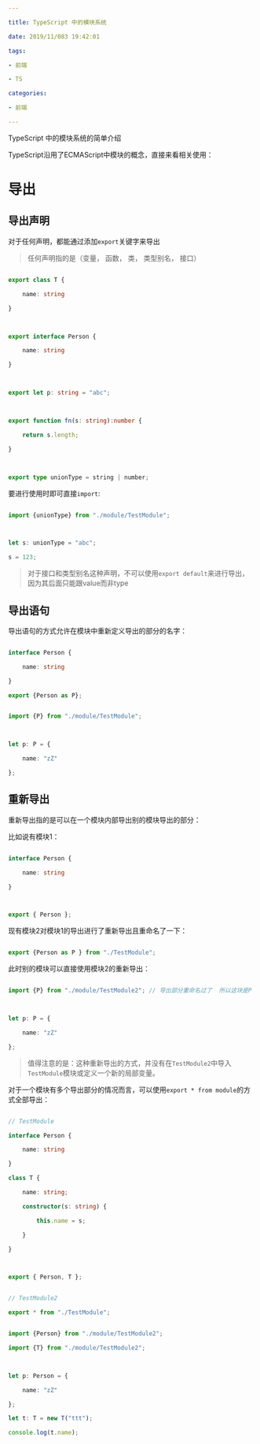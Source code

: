 ```yaml
---

title: TypeScript 中的模块系统

date: 2019/11/083 19:42:01

tags: 

- 前端

- TS

categories: 

- 前端

---
```


TypeScript 中的模块系统的简单介绍

<!--more-->

TypeScript沿用了ECMAScript中模块的概念，直接来看相关使用：



# 导出



## 导出声明



对于任何声明，都能通过添加`export`关键字来导出

> 任何声明指的是（变量， 函数， 类， 类型别名， 接口）



```typescript

export class T {

    name: string

}



export interface Person {

    name: string

}



export let p: string = "abc";



export function fn(s: string):number {

    return s.length;

}



export type unionType = string | number;

```

要进行使用时即可直接`import`:



```typescript

import {unionType} from "./module/TestModule";



let s: unionType = "abc";

s = 123;

```

> 对于接口和类型别名这种声明，不可以使用`export default`来进行导出，因为其后面只能跟value而非type


## 导出语句



导出语句的方式允许在模块中重新定义导出的部分的名字：



```typescript

interface Person {

    name: string

}

export {Person as P};

```

```typescript

import {P} from "./module/TestModule";



let p: P = {

    name: "zZ"

};

```

## 重新导出



重新导出指的是可以在一个模块内部导出别的模块导出的部分：

比如说有模块1：

```typescript

interface Person {

    name: string

}



export { Person };

```

现有模块2对模块1的导出进行了重新导出且重命名了一下：

```typescript

export {Person as P } from "./TestModule";

```

此时别的模块可以直接使用模块2的重新导出：

```typescript

import {P} from "./module/TestModule2"; // 导出部分重命名过了  所以这块是P



let p: P = {

    name: "zZ"

};

```



> 值得注意的是：这种重新导出的方式，并没有在`TestModule2`中导入`TestModule`模块或定义一个新的局部变量。



对于一个模块有多个导出部分的情况而言，可以使用`export * from module`的方式全部导出：

```typescript

// TestModule

interface Person {

    name: string

}

class T {

    name: string;

    constructor(s: string) {

        this.name = s;

    }

}



export { Person, T };

```

```typescript

// TestModule2

export * from "./TestModule";

```

```typescript

import {Person} from "./module/TestModule2";

import {T} from "./module/TestModule2";



let p: Person = {

    name: "zZ"

};

let t: T = new T("ttt");

console.log(t.name);

```

